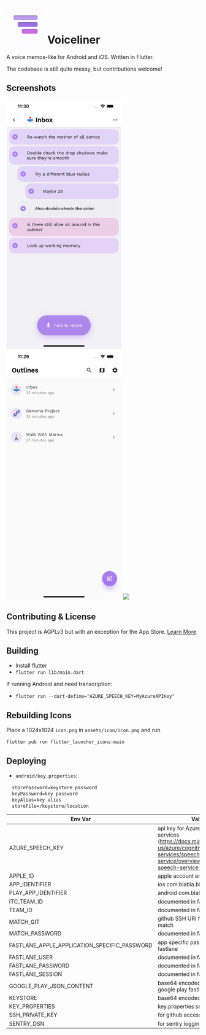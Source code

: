# <img src="assets/icon/icon.png" width="100" /> Voiceliner

A voice memos-like for Android and iOS. Written in Flutter.

The codebase is still quite messy, but contributions welcome!

## Screenshots

<img src="assets/screenshots/1.png" width="300" />
<img src="assets/screenshots/2.png" width="300" />
<img src="assets/screenshots/3.png" width="300" />

## Contributing & License

This project is AGPLv3 but with an exception for the App Store. [Learn More](CONTRIBUTING.md)

## Building

- Install flutter
- `flutter run lib/main.dart`

If running Android and need transcription:

- `flutter run --dart-define="AZURE_SPEECH_KEY=MyAzureAPIKey"`

## Rebuilding Icons

Place a 1024x1024 `icon.png` in `assets/icon/icon.png` and run

```
flutter pub run flutter_launcher_icons:main
```

## Deploying

- `android/key.properties`:

```
  storePassword=keystore password
  keyPassword=key password
  keyAlias=key alias
  storeFile=/keystore/location
```

| Env Var                                      | Value                                                                                                                                                         |
| -------------------------------------------- | ------------------------------------------------------------------------------------------------------------------------------------------------------------- |
| AZURE_SPEECH_KEY                             | api key for Azure speech to text services (https://docs.microsoft.com/en-us/azure/cognitive-services/speech-service/overview#try-the-speech-service-for-free) |
| APPLE_ID                                     | apple account email"                                                                                                                                          |
| APP_IDENTIFIER                               | ios com.blabla.blabla                                                                                                                                         |
| PLAY_APP_IDENTIFIER                          | android com.blablabla.bla                                                                                                                                     |
| ITC_TEAM_ID                                  | documented in fastlane                                                                                                                                        |
| TEAM_ID                                      | documented in fastlane                                                                                                                                        |
| MATCH_GIT                                    | github SSH URI for fastlane match                                                                                                                             |
| MATCH_PASSWORD                               | documented in fastlane                                                                                                                                        |
| FASTLANE_APPLE_APPLICATION_SPECIFIC_PASSWORD | app specific password for fastlane                                                                                                                            |
| FASTLANE_USER                                | documented in fastlane                                                                                                                                        |
| FASTLANE_PASSWORD                            | documented in fastlane                                                                                                                                        |
| FASTLANE_SESSION                             | documented in fastlane                                                                                                                                        |
| GOOGLE_PLAY_JSON_CONTENT                     | base64 encoded json keys for google play fastlane                                                                                                             |
| KEYSTORE                                     | base64 encoded keystore.jks                                                                                                                                   |
| KEY_PROPERTIES                               | key.properties seen above                                                                                                                                     |
| SSH_PRIVATE_KEY                              | for github access                                                                                                                                             |
| SENTRY_DSN                                   | for sentry logging                                                                                                                                            |
